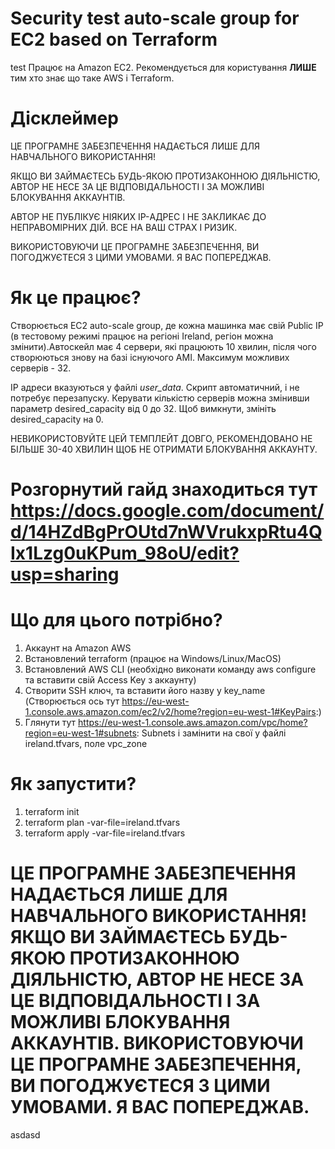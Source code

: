 # Security test auto-scale group for EC2 based on Terraform
test
Працює на Amazon EC2. Рекомендується для користування **ЛИШЕ** тим хто знає що таке AWS і Terraform.
# Дісклеймер
ЦЕ ПРОГРАМНЕ ЗАБЕЗПЕЧЕННЯ НАДАЄТЬСЯ ЛИШЕ ДЛЯ НАВЧАЛЬНОГО ВИКОРИСТАННЯ! 

ЯКЩО ВИ ЗАЙМАЄТЕСЬ БУДЬ-ЯКОЮ ПРОТИЗАКОННОЮ ДІЯЛЬНІСТЮ, АВТОР НЕ НЕСЕ ЗА ЦЕ ВІДПОВІДАЛЬНОСТІ І ЗА МОЖЛИВІ БЛОКУВАННЯ АККАУНТІВ.

АВТОР НЕ ПУБЛІКУЄ НІЯКИХ IP-АДРЕС І НЕ ЗАКЛИКАЄ ДО НЕПРАВОМІРНИХ ДІЙ. ВСЕ НА ВАШ СТРАХ І РИЗИК.

ВИКОРИСТОВУЮЧИ ЦЕ ПРОГРАМНЕ ЗАБЕЗПЕЧЕННЯ, ВИ ПОГОДЖУЄТЕСЯ З ЦИМИ УМОВАМИ. Я ВАС ПОПЕРЕДЖАВ.
# Як це працює?
Створюється EC2 auto-scale group, де кожна машинка має свій Public IP (в тестовому режимі працює на регіоні Ireland, регіон можна змінити).Автоскейл має 4 сервери, які працюють 10 хвилин, після чого створюються знову на базі існуючого AMI. Максимум можливих серверів - 32.

IP адреси вказуються у файлі *user_data*. Скрипт автоматичний, і не потребує перезапуску. Керувати кількістю серверів можна змінивши параметр desired_capacity від 0 до 32. Щоб вимкнути, змініть desired_capacity на 0. 

НЕВИКОРИСТОВУЙТЕ ЦЕЙ ТЕМПЛЕЙТ ДОВГО, РЕКОМЕНДОВАНО НЕ БІЛЬШЕ 30-40 ХВИЛИН ЩОБ НЕ ОТРИМАТИ БЛОКУВАННЯ АККАУНТУ.


# Розгорнутий гайд знаходиться тут https://docs.google.com/document/d/14HZdBgPrOUtd7nWVrukxpRtu4QIx1Lzg0uKPum_98oU/edit?usp=sharing
# Що для цього потрібно?
1. Аккаунт на Amazon AWS
2. Встановлений terraform (працює на Windows/Linux/MacOS)
3. Встановлений AWS CLI (необхідно виконати команду aws configure та вставити свій Access Key з аккаунту)
4. Створити SSH ключ, та вставити його назву у key_name (Створюється ось тут https://eu-west-1.console.aws.amazon.com/ec2/v2/home?region=eu-west-1#KeyPairs:)
5. Глянути тут  https://eu-west-1.console.aws.amazon.com/vpc/home?region=eu-west-1#subnets: Subnets і замінити на свої у файлі ireland.tfvars, поле vpc_zone

# Як запустити?
1. terraform init
2. terraform plan -var-file=ireland.tfvars
3. terraform apply -var-file=ireland.tfvars

# ЦЕ ПРОГРАМНЕ ЗАБЕЗПЕЧЕННЯ НАДАЄТЬСЯ ЛИШЕ ДЛЯ НАВЧАЛЬНОГО ВИКОРИСТАННЯ! ЯКЩО ВИ ЗАЙМАЄТЕСЬ БУДЬ-ЯКОЮ ПРОТИЗАКОННОЮ ДІЯЛЬНІСТЮ, АВТОР НЕ НЕСЕ ЗА ЦЕ ВІДПОВІДАЛЬНОСТІ І ЗА МОЖЛИВІ БЛОКУВАННЯ АККАУНТІВ. ВИКОРИСТОВУЮЧИ ЦЕ ПРОГРАМНЕ ЗАБЕЗПЕЧЕННЯ, ВИ ПОГОДЖУЄТЕСЯ З ЦИМИ УМОВАМИ. Я ВАС ПОПЕРЕДЖАВ.
asdasd